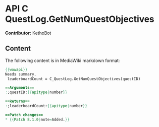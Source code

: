 # API C QuestLog.GetNumQuestObjectives

**Contributor:** KethoBot

## Content

The following content is in MediaWiki markdown format:

```mediawiki
{{wowapi}}
Needs summary.
 leaderboardCount = C_QuestLog.GetNumQuestObjectives(questID)

==Arguments==
:;questID:{{apitype|number}}

==Returns==
:;leaderboardCount:{{apitype|number}}

==Patch changes==
* {{Patch 8.1.0|note=Added.}}
```
